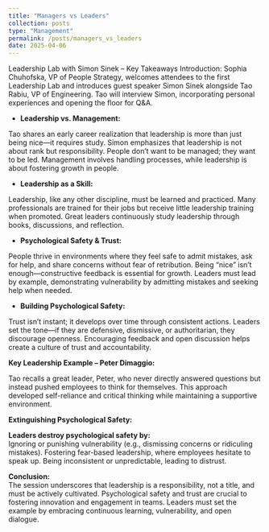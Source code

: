 ```yaml
---
title: "Managers vs Leaders"
collection: posts
type: "Management"
permalink: /posts/managers_vs_leaders
date: 2025-04-06
---
```


Leadership Lab with Simon Sinek – Key Takeaways
Introduction:
Sophia Chuhofska, VP of People Strategy, welcomes attendees to the first Leadership Lab and introduces guest speaker Simon Sinek alongside Tao Rabiu, VP of Engineering. Tao will interview Simon, incorporating personal experiences and opening the floor for Q&A.

- **Leadership vs. Management:**      

Tao shares an early career realization that leadership is more than just being nice—it requires study.
Simon emphasizes that leadership is not about rank but responsibility. People don’t want to be managed; they want to be led.
Management involves handling processes, while leadership is about fostering growth in people.


- **Leadership as a Skill:**    

Leadership, like any other discipline, must be learned and practiced.
Many professionals are trained for their jobs but receive little leadership training when promoted.
Great leaders continuously study leadership through books, discussions, and reflection.


- **Psychological Safety & Trust:**    

People thrive in environments where they feel safe to admit mistakes, ask for help, and share concerns without fear of retribution.
Being “nice” isn’t enough—constructive feedback is essential for growth.
Leaders must lead by example, demonstrating vulnerability by admitting mistakes and seeking help when needed.


- **Building Psychological Safety:**      

Trust isn’t instant; it develops over time through consistent actions.
Leaders set the tone—if they are defensive, dismissive, or authoritarian, they discourage openness.
Encouraging feedback and open discussion helps create a culture of trust and accountability.


**Key Leadership Example – Peter Dimaggio:**      

Tao recalls a great leader, Peter, who never directly answered questions but instead pushed employees to think for themselves.
This approach developed self-reliance and critical thinking while maintaining a supportive environment.

**Extinguishing Psychological Safety:**     

**Leaders destroy psychological safety by:**    
Ignoring or punishing vulnerability (e.g., dismissing concerns or ridiculing mistakes).
Fostering fear-based leadership, where employees hesitate to speak up.
Being inconsistent or unpredictable, leading to distrust.  

**Conclusion:**     
The session underscores that leadership is a responsibility, not a title, and must be actively cultivated. Psychological safety and trust are crucial to fostering innovation and engagement in teams. Leaders must set the example by embracing continuous learning, vulnerability, and open dialogue.
